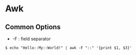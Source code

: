 # Awk

## Common Options

* \-F : field separator

```
$ echo "Hello::My::World!" | awk -F "::" '{print $1, $3}'
```
